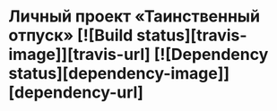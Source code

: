 # Личный проект «Таинственный отпуск» [![Build status][travis-image]][travis-url] [![Dependency status][dependency-image]][dependency-url]

